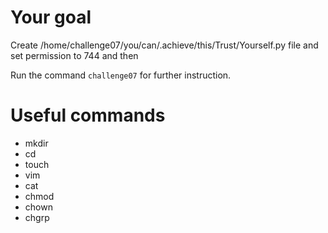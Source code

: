 

# Your goal
Create /home/challenge07/you/can/.achieve/this/Trust/Yourself.py file and set permission to 744 and then

Run the command `challenge07` for further instruction.


# Useful commands
- mkdir
- cd
- touch
- vim
- cat 
- chmod
- chown
- chgrp
